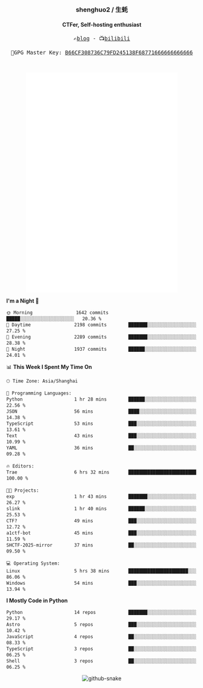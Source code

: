 <h3 align="center"> shenghuo2 / 生蚝 </h3>
<h4 align="center" >CTFer, Self-hosting enthusiast</h3>


<p align="center">
  <samp>
    ✍️<a href="https://blog.shenghuo2.top/">blog</a> -
    📺<a href="https://space.bilibili.com/85894935">bilibili</a>
  </samp>
</p>
<p align="center">
  <samp>
     🔐GPG Master Key: <a align="center" href="https://github.com/shenghuo2.gpg">B66CF308736C79FD245138F68771666666666666</a>
  </samp>
</p>
<br>
<p align="center">
  <a href="https://github.com/shenghuo2">
    <img width="400" align="top" src="https://github.com/shenghuo2/shenghuo2/blob/main/metrics.left.svg" />
  </a>
  <a href="https://github.com/shenghuo2">
    <img width="400" align="top" src="https://github.com/shenghuo2/shenghuo2/blob/main/metrics.right.svg" />
  </a>
</p>


<!--START_SECTION:waka-->
**I'm a Night 🦉** 

```text
🌞 Morning                1642 commits        █████░░░░░░░░░░░░░░░░░░░░   20.36 % 
🌆 Daytime                2198 commits        ███████░░░░░░░░░░░░░░░░░░   27.25 % 
🌃 Evening                2289 commits        ███████░░░░░░░░░░░░░░░░░░   28.38 % 
🌙 Night                  1937 commits        ██████░░░░░░░░░░░░░░░░░░░   24.01 % 
```


📊 **This Week I Spent My Time On** 

```text
🕑︎ Time Zone: Asia/Shanghai

💬 Programming Languages: 
Python                   1 hr 28 mins        ██████░░░░░░░░░░░░░░░░░░░   22.56 % 
JSON                     56 mins             ████░░░░░░░░░░░░░░░░░░░░░   14.38 % 
TypeScript               53 mins             ███░░░░░░░░░░░░░░░░░░░░░░   13.61 % 
Text                     43 mins             ███░░░░░░░░░░░░░░░░░░░░░░   10.99 % 
YAML                     36 mins             ██░░░░░░░░░░░░░░░░░░░░░░░   09.28 % 

🔥 Editors: 
Trae                     6 hrs 32 mins       █████████████████████████   100.00 % 

🐱‍💻 Projects: 
exp                      1 hr 43 mins        ███████░░░░░░░░░░░░░░░░░░   26.27 % 
slink                    1 hr 40 mins        ██████░░░░░░░░░░░░░░░░░░░   25.53 % 
CTF?                     49 mins             ███░░░░░░░░░░░░░░░░░░░░░░   12.72 % 
a1ctf-bot                45 mins             ███░░░░░░░░░░░░░░░░░░░░░░   11.59 % 
SHCTF-2025-mirror        37 mins             ██░░░░░░░░░░░░░░░░░░░░░░░   09.50 % 

💻 Operating System: 
Linux                    5 hrs 38 mins       ██████████████████████░░░   86.06 % 
Windows                  54 mins             ███░░░░░░░░░░░░░░░░░░░░░░   13.94 % 
```

**I Mostly Code in Python** 

```text
Python                   14 repos            ███████░░░░░░░░░░░░░░░░░░   29.17 % 
Astro                    5 repos             ███░░░░░░░░░░░░░░░░░░░░░░   10.42 % 
JavaScript               4 repos             ██░░░░░░░░░░░░░░░░░░░░░░░   08.33 % 
TypeScript               3 repos             ██░░░░░░░░░░░░░░░░░░░░░░░   06.25 % 
Shell                    3 repos             ██░░░░░░░░░░░░░░░░░░░░░░░   06.25 % 
```




<!--END_SECTION:waka-->


<div align="center">
  <picture>
    <source media="(prefers-color-scheme: dark)" srcset="https://gist.githubusercontent.com/shenghuo2/bfce20b14ab0484cef03bae6e60e0b3a/raw/github-snake-dark.svg" />
    <source media="(prefers-color-scheme: light)" srcset="https://gist.githubusercontent.com/shenghuo2/bfce20b14ab0484cef03bae6e60e0b3a/raw/github-snake.svg" />
    <img alt="github-snake" src="https://gist.githubusercontent.com/shenghuo2/bfce20b14ab0484cef03bae6e60e0b3a/raw/github-snake.svg" />
  </picture>
</div>

<!--
**shenghuo2/shenghuo2** is a ✨ _special_ ✨ repository because its `README.md` (this file) appears on your GitHub profile.

Here are some ideas to get you started:

- 🔭 I’m currently working on ...
- 🌱 I’m currently learning ...
- 👯 I’m looking to collaborate on ...
- 🤔 I’m looking for help with ...
- 💬 Ask me about ...
- 📫 How to reach me: ...
- 😄 Pronouns: ...
- ⚡ Fun fact: ...
-->
